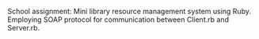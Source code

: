 School assignment: Mini library resource management system using Ruby. Employing SOAP protocol for communication between Client.rb and Server.rb.
